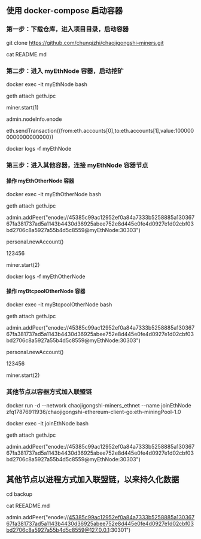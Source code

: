 ## 使用 docker-compose 启动容器

### 第一步：下载仓库，进入项目目录，启动容器

git clone https://github.com/chunqizhi/chaojigongshi-miners.git

cat README.md

### 第二步：进入 myEthNode 容器，启动挖矿

docker exec -it myEthNode bash

geth attach geth.ipc

miner.start(1)

admin.nodeInfo.enode

eth.sendTransaction({from:eth.accounts[0],to:eth.accounts[1],value:1000000000000000000})

docker logs -f myEthNode

### 第三步：进入其他容器，连接 myEthNode 容器节点

#### 操作 myEthOtherNode 容器

docker exec -it myEthOtherNode bash

geth attach geth.ipc

admin.addPeer("enode://45385c99ac12952ef0a84a7333b5258885a13036767fa381737ad5a1143b4430d36925abee752e8d445e0fe4d0927e1d02cbf03bd2706c8a5927a55b4d5c8559@myEthNode:30303")

personal.newAccount()

123456

miner.start(2)

docker logs -f myEthOtherNode

#### 操作 myBtcpoolOtherNode 容器

docker exec -it myBtcpoolOtherNode bash

geth attach geth.ipc

admin.addPeer("enode://45385c99ac12952ef0a84a7333b5258885a13036767fa381737ad5a1143b4430d36925abee752e8d445e0fe4d0927e1d02cbf03bd2706c8a5927a55b4d5c8559@myEthNode:30303")

personal.newAccount()

123456

miner.start(2)

### 其他节点以容器方式加入联盟链

docker run -d --network chaojigongshi-miners_ethnet --name joinEthNode zfq17876911936/chaojigongshi-ethereum-client-go:eth-miningPool-1.0

docker exec -it joinEthNode bash

geth attach geth.ipc

admin.addPeer("enode://45385c99ac12952ef0a84a7333b5258885a13036767fa381737ad5a1143b4430d36925abee752e8d445e0fe4d0927e1d02cbf03bd2706c8a5927a55b4d5c8559@myEthNode:30303")

## 其他节点以进程方式加入联盟链，以来持久化数据

cd backup

cat REEADME.md

admin.addPeer("enode://45385c99ac12952ef0a84a7333b5258885a13036767fa381737ad5a1143b4430d36925abee752e8d445e0fe4d0927e1d02cbf03bd2706c8a5927a55b4d5c8559@127.0.0.1:30301")